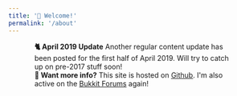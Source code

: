 ```yaml
---
title: '👋 Welcome!'
permalink: '/about'
---
```


<div class="alert alert-success text-center" style="margin-left: auto; margin-right:auto; max-width: 400px;" role="alert">
  <strong>🐈 April 2019 Update</strong>
  Another regular content update has been posted for the first half of April 2019. Will try to catch up on pre-2017 stuff soon! 
</div>

<div class="alert alert-info text-center" style="margin-left: auto; margin-right:auto; max-width: 400px;" role="alert">
  <strong>🙋‍ Want more info?</strong> This site is hosted on <u><a href="https://github.com/insanj/works">Github</a></u>. I'm also active on the <u><a href="https://bukkit.org/members/insanj.7756/">Bukkit Forums</a></u> again!
</div>
